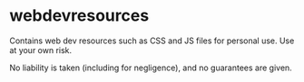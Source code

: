 # webdevresources
Contains web dev resources such as CSS and JS files for personal use. Use at your own risk. 


No liability is taken (including for negligence), and no guarantees are given. 
